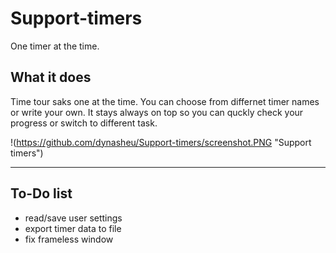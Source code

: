 # Support-timers
One timer at the time.

## What it does
Time tour saks one at the time. You can choose from differnet timer names or write your own. It stays always on top so you can quckly check your progress or switch to different task.

!(https://github.com/dynasheu/Support-timers/screenshot.PNG "Support timers")

---

## To-Do list
* read/save user settings
* export timer data to file
* fix frameless window

